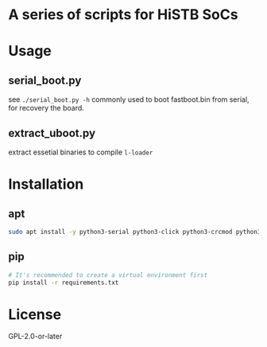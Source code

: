 # A series of scripts for HiSTB SoCs

# Usage

## serial\_boot.py
see `./serial_boot.py -h` 
commonly used to boot fastboot.bin from serial, for recovery the board.

## extract\_uboot.py
extract essetial binaries to compile `l-loader`

# Installation

## apt
```bash
sudo apt install -y python3-serial python3-click python3-crcmod python3-tqdm
```

## pip
```bash
# It's recommended to create a virtual environment first
pip install -r requirements.txt
```

# License
GPL-2.0-or-later
